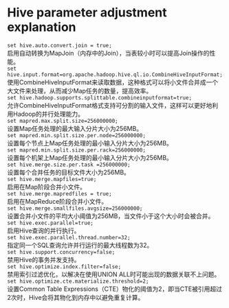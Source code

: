 # Hive parameter adjustment explanation
```set hive.auto.convert.join = true;```
<br>
启用自动转换为MapJoin（内存中的Join），当表较小时可以提高Join操作的性能。
<br>
```set hive.input.format=org.apache.hadoop.hive.ql.io.CombineHiveInputFormat;```
<br>
使用CombineHiveInputFormat来读取数据，这种格式可以将小文件合并成一个大文件来处理，从而减少Map任务的数量，提高效率。
<br>
```set hive.hadoop.supports.splittable.combineinputformat=true;```
<br>
允许CombineHiveInputFormat格式支持可分割的输入文件，这样可以更好地利用Hadoop的并行处理能力。
<br>
```set mapred.max.split.size=256000000;```
<br>
设置Map任务处理的最大输入分片大小为256MB。
<br>
```set mapred.min.split.size.per.node=256000000;```
<br>
设置每个节点上Map任务处理的最小输入分片大小为256MB。
<br>
```set mapred.min.split.size.per.rack=256000000;```
<br>
设置每个机架上Map任务处理的最小输入分片大小为256MB。
<br>
```set hive.merge.size.per.task =256000000;```
<br>
设置每个合并任务的目标文件大小为256MB。
<br>
```set hive.merge.mapfiles=true;```
<br>
启用在Map阶段合并小文件。
<br>
```set hive.merge.mapredfiles = true;```
<br>
启用在MapReduce阶段合并小文件。
<br>
```set hive.merge.smallfiles.avgsize=256000000;```
<br>
设置合并小文件的平均大小阈值为256MB，当文件小于这个大小时会被合并。
<br>
```set hive.exec.parallel=true;```
<br>
启用Hive查询的并行执行。
<br>
```set hive.exec.parallel.thread.number=32;```
<br>
指定同一个SQL查询允许并行运行的最大线程数为32。
<br>
```set hive.support.concurrency=false;```
<br>
禁用Hive的事务并发支持。
<br>
```set hive.optimize.index.filter=false;```
<br>
禁用索引过滤优化，以解决在使用UNION ALL时可能出现的数据关联不上问题。
<br>
```set hive.optimize.cte.materialize.threshold=2;```
<br>
设置Common Table Expressions（CTE）物化的阈值为2，即当CTE被引用超过2次时，Hive会将其物化到内存中以避免重复计算。
